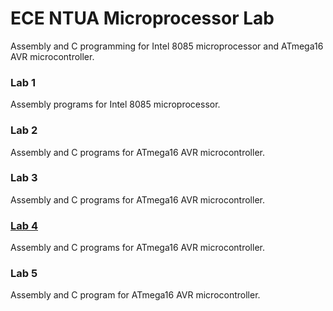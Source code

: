 # ECE NTUA Microprocessor Lab
Assembly and C programming for Intel 8085 microprocessor and ATmega16 AVR microcontroller.

### Lab 1
Assembly programs for Intel 8085 microprocessor.

### Lab 2
Assembly and C programs for ATmega16 AVR microcontroller.

### Lab 3
Assembly and C programs for ATmega16 AVR microcontroller.

### [Lab 4](https://github.com/el18134/ntua_microprocessor_lab/tree/main/lab_4)
Assembly and C programs for ATmega16 AVR microcontroller.

### Lab 5
Assembly and C program for ATmega16 AVR microcontroller.

